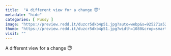 ```yaml
---
title:  "A different view for a change 😇"
metadate: "hide"
categories: [ Pussy ]
image: "https://preview.redd.it/duzcr5dkb4p51.jpg?auto=webp&s=925271a5201db676cd364710cd2517f684a156e6"
thumb: "https://preview.redd.it/duzcr5dkb4p51.jpg?width=1080&crop=smart&auto=webp&s=4248afd6671fafed3f3cc89b550ae978e5e88c6e"
visit: ""
---
```

A different view for a change 😇
